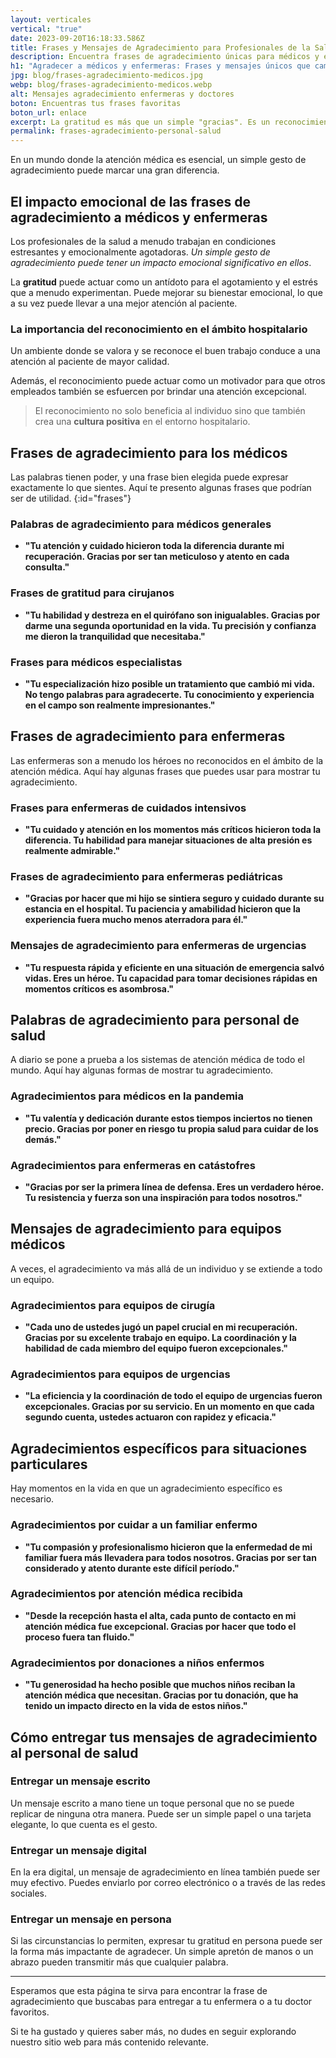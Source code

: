 ```yaml
---
layout: verticales
vertical: "true"
date: 2023-09-20T16:18:33.586Z
title: Frases y Mensajes de Agradecimiento para Profesionales de la Salud
description: Encuentra frases de agradecimiento únicas para médicos y enfermeras. ¡Haz clic para mostrar tu gratitud de manera significativa!
h1: "Agradecer a médicos y enfermeras: Frases y mensajes únicos que cambian vidas"
jpg: blog/frases-agradecimiento-medicos.jpg
webp: blog/frases-agradecimiento-medicos.webp
alt: Mensajes agradecimiento enfermeras y doctores
boton: Encuentras tus frases favoritas
boton_url: enlace
excerpt: La gratitud es más que un simple "gracias". Es un reconocimiento del esfuerzo y la dedicación que los profesionales de la salud ponen en su trabajo cada día.
permalink: frases-agradecimiento-personal-salud
---
```

En un mundo donde la atención médica es esencial, un simple gesto de agradecimiento puede marcar una gran diferencia.

## El impacto emocional de las frases de agradecimiento a médicos y enfermeras

Los profesionales de la salud a menudo trabajan en condiciones estresantes y emocionalmente agotadoras. *Un simple gesto de agradecimiento puede tener un impacto emocional significativo en ellos*.

La **gratitud** puede actuar como un antídoto para el agotamiento y el estrés que a menudo experimentan. Puede mejorar su bienestar emocional, lo que a su vez puede llevar a una mejor atención al paciente.

### La importancia del reconocimiento en el ámbito hospitalario

Un ambiente donde se valora y se reconoce el buen trabajo conduce a una atención al paciente de mayor calidad.

Además, el reconocimiento puede actuar como un motivador para que otros empleados también se esfuercen por brindar una atención excepcional.

> El reconocimiento no solo beneficia al individuo sino que también crea una **cultura positiva** en el entorno hospitalario.

## Frases de agradecimiento para los médicos

Las palabras tienen poder, y una frase bien elegida puede expresar exactamente lo que sientes. Aquí te presento algunas frases que podrían ser de utilidad.
{﻿:id="frases"}

### P﻿alabras de agradecimiento para médicos generales

* **"Tu atención y cuidado hicieron toda la diferencia durante mi recuperación. Gracias por ser tan meticuloso y atento en cada consulta."**

### Frases de gratitud para cirujanos

* **"Tu habilidad y destreza en el quirófano son inigualables. Gracias por darme una segunda oportunidad en la vida. Tu precisión y confianza me dieron la tranquilidad que necesitaba."**

### Frases para médicos especialistas

* **"Tu especialización hizo posible un tratamiento que cambió mi vida. No tengo palabras para agradecerte. Tu conocimiento y experiencia en el campo son realmente impresionantes."**

## Frases de agradecimiento para enfermeras

Las enfermeras son a menudo los héroes no reconocidos en el ámbito de la atención médica. Aquí hay algunas frases que puedes usar para mostrar tu agradecimiento.

### Frases para enfermeras de cuidados intensivos

* **"Tu cuidado y atención en los momentos más críticos hicieron toda la diferencia. Tu habilidad para manejar situaciones de alta presión es realmente admirable."**

### Frases de agradecimiento para enfermeras pediátricas

* **"Gracias por hacer que mi hijo se sintiera seguro y cuidado durante su estancia en el hospital. Tu paciencia y amabilidad hicieron que la experiencia fuera mucho menos aterradora para él."**

### M﻿ensajes de agradecimiento para enfermeras de urgencias

* **"Tu respuesta rápida y eficiente en una situación de emergencia salvó vidas. Eres un héroe. Tu capacidad para tomar decisiones rápidas en momentos críticos es asombrosa."**

## Palabras de agradecimiento para personal de salud

A diario se pone a prueba a los sistemas de atención médica de todo el mundo. Aquí hay algunas formas de mostrar tu agradecimiento.

### Agradecimientos para médicos en la pandemia

* **"Tu valentía y dedicación durante estos tiempos inciertos no tienen precio. Gracias por poner en riesgo tu propia salud para cuidar de los demás."**

### Agradecimientos para enfermeras en catástofres

* **"Gracias por ser la primera línea de defensa. Eres un verdadero héroe. Tu resistencia y fuerza son una inspiración para todos nosotros."**

## Mensajes de agradecimiento para equipos médicos

A veces, el agradecimiento va más allá de un individuo y se extiende a todo un equipo.

### Agradecimientos para equipos de cirugía

* **"Cada uno de ustedes jugó un papel crucial en mi recuperación. Gracias por su excelente trabajo en equipo. La coordinación y la habilidad de cada miembro del equipo fueron excepcionales."**

### Agradecimientos para equipos de urgencias

* **"La eficiencia y la coordinación de todo el equipo de urgencias fueron excepcionales. Gracias por su servicio. En un momento en que cada segundo cuenta, ustedes actuaron con rapidez y eficacia."**

## Agradecimientos específicos para situaciones particulares

Hay momentos en la vida en que un agradecimiento específico es necesario.

### Agradecimientos por cuidar a un familiar enfermo

* **"Tu compasión y profesionalismo hicieron que la enfermedad de mi familiar fuera más llevadera para todos nosotros. Gracias por ser tan considerado y atento durante este difícil período."**

### Agradecimientos por atención médica recibida

* **"Desde la recepción hasta el alta, cada punto de contacto en mi atención médica fue excepcional. Gracias por hacer que todo el proceso fuera tan fluido."**

### Agradecimientos por donaciones a niños enfermos

* **"Tu generosidad ha hecho posible que muchos niños reciban la atención médica que necesitan. Gracias por tu donación, que ha tenido un impacto directo en la vida de estos niños."**

## Cómo entregar tus mensajes de agradecimiento al personal de salud

### Entregar un mensaje escrito

Un mensaje escrito a mano tiene un toque personal que no se puede replicar de ninguna otra manera. Puede ser un simple papel o una tarjeta elegante, lo que cuenta es el gesto.

### Entregar un mensaje digital

En la era digital, un mensaje de agradecimiento en línea también puede ser muy efectivo. Puedes enviarlo por correo electrónico o a través de las redes sociales.

### Entregar un mensaje en persona

Si las circunstancias lo permiten, expresar tu gratitud en persona puede ser la forma más impactante de agradecer. Un simple apretón de manos o un abrazo pueden transmitir más que cualquier palabra.

- - -

Esperamos que esta página te sirva para encontrar la frase de agradecimiento que buscabas para entregar a tu enfermera o a tu doctor favoritos.

Si te ha gustado y quieres saber más, no dudes en seguir explorando nuestro sitio web para más contenido relevante.